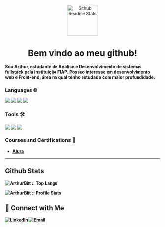 
<div align="center">
 <img  width="100px" src="https://play-lh.googleusercontent.com/S70rI7VrwLic7_p-ax7iAOOopQhcPCzmqyLe5RLJmApTpkgTRaCwWsTNN1Uv1t_t3Pp5=w240-h480-rw"  alt="Github Readme Stats"/></div>



<h1 align="center"><strong>Bem vindo ao meu github!</h1>

 <p>
Sou Arthur, estudante de Análise e Desenvolvimento de sistemas fullstack pela instituição FIAP. Possuo interesse em desenvolvimento web e Front-end, área na qual tenho estudado com maior profundidade.
</p>


### Languages 🌐

<div>
 <div align="left">
 <img src="https://img.shields.io/badge/HTML-e06b12?style=for-the-badge&logo=html5&logoColor=white" />
 <img src="https://img.shields.io/badge/CSS-1283e0?&style=for-the-badge&logo=css3&logoColor=white" />
 <img src="https://img.shields.io/badge/JavaScript-F7DF1E?style=for-the-badge&logo=javascript&logoColor=black" />
 <img src="https://img.shields.io/badge/python-022047?style=for-the-badge&logo=python&logoColor="/> 
 </div>
 
### Tools 🛠️
<div align="left">
 <img src="https://img.shields.io/badge/flask-024704?style=for-the-badge&logo=flask&logoColor=black"/> 
 <img src="https://img.shields.io/badge/django-43853D?style=for-the-badge&logo=django&logoColor=black"/> 
 <img src="https://img.shields.io/badge/SQLite-07405E?style=for-the-badge&logo=sqlite&logoColor=white" />
</div>

<h3>Courses and Certifications 📜</h3>
 
 - [Alura](https://cursos.alura.com.br/user/arthur-bittencourt1997)

<hr>

<h2 align="left" >Github Stats</h2>
 
<p align="left"><img src="https://github-readme-stats.vercel.app/api/top-langs/?username=ArthurBitt&langs_count=10&theme=tokyonight&layout=compact" alt="ArthurBitt :: Top Langs" /></p>

<p align="left"><img src="https://github-readme-stats.vercel.app/api?username=ArthurBitt&show_icons=true&theme=synthwave" alt="ArthurBitt :: Profile Stats" /></p>



<h2 align="left" >🔷 Connect with Me</h2>

<p align="left">
 
<a href="https://www.linkedin.com/in/arthur-bittencourt-34b12922a" target="_blank"><img alt="LinkedIn" src="https://img.shields.io/badge/LinkedIn-@arthur_bittencourt-blue?style=flat&logo=linkedin"></a>
<a href="mailto:arthur_bittencourt1997@outlook.com"><img alt="Email" src="https://img.shields.io/badge/Email-arthur_bittencourt1997@outlook.com-red?style=flat&logo=microsoft"></a>
 
</p>


